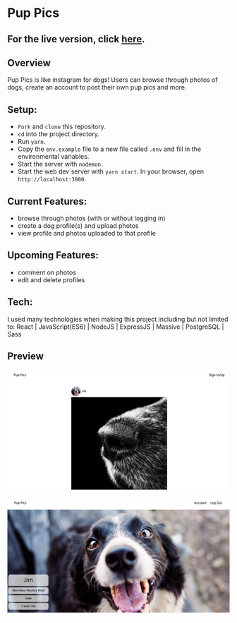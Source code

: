 # Pup Pics

## For the live version, click [here](https://pup-pics.now.sh/).

## Overview
Pup Pics is like instagram for dogs! Users can browse through photos of dogs, create an account to post their own pup pics and more.

## Setup:

* `Fork` and `clone` this repository.
* `cd` into the project directory.
* Run `yarn`.
* Copy the `env.example` file to a new file called `.env` and fill in the environmental variables.
* Start the server with `nodemon`.
* Start the web dev server with `yarn start`. In your browser, open `http://localhost:3000`.

## Current Features:
- browse through photos (with or without logging in)
- create a dog profile(s) and upload photos
- view profile and photos uploaded to that profile

## Upcoming Features:
- comment on photos 
- edit and delete profiles

## Tech:
I used many technologies when making this project including but not limited to: React | JavaScript(ES6) | NodeJS | ExpressJS | Massive | PostgreSQL | Sass 

## Preview
![Home Page](https://github.com/melodymennen/pup-pics/blob/master/assets/pup-pics-home.png)

![Profile Page](https://github.com/melodymennen/pup-pics/blob/master/assets/pup-pics-profile.png)

